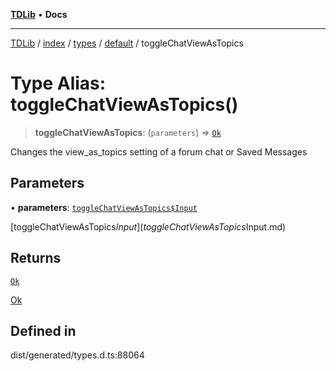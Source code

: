 [**TDLib**](../../../../../../README.md) • **Docs**

***

[TDLib](../../../../../../modules.md) / [index](../../../../../README.md) / [types](../../../README.md) / [default](../README.md) / toggleChatViewAsTopics

# Type Alias: toggleChatViewAsTopics()

> **toggleChatViewAsTopics**: (`parameters`) => [`Ok`](Ok-1.md)

Changes the view_as_topics setting of a forum chat or Saved Messages

## Parameters

• **parameters**: [`toggleChatViewAsTopics$Input`](toggleChatViewAsTopics$Input.md)

[toggleChatViewAsTopics$Input](toggleChatViewAsTopics$Input.md)

## Returns

[`Ok`](Ok-1.md)

[Ok](Ok-1.md)

## Defined in

dist/generated/types.d.ts:88064
